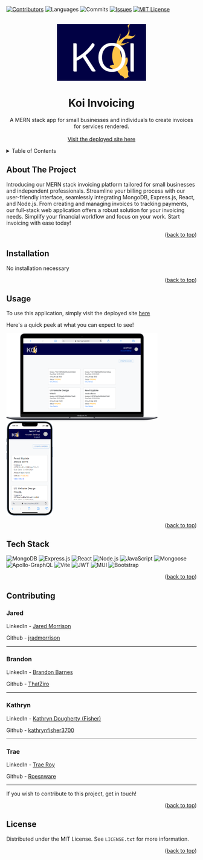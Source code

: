 <!-- Improved compatibility of back to top link: See: https://github.com/othneildrew/Best-README-Template/pull/73 -->
<a name="readme-top"></a>
<!--
*** Thanks for checking out the Best-README-Template. If you have a suggestion
*** that would make this better, please fork the repo and create a pull request
*** or simply open an issue with the tag "enhancement".
*** Don't forget to give the project a star!
*** Thanks again! Now go create something AMAZING! :D
-->

<!-- PROJECT SHIELDS -->
<!--
*** I'm using markdown "reference style" links for readability.
*** Reference links are enclosed in brackets [ ] instead of parentheses ( ).
*** See the bottom of this document for the declaration of the reference variables
*** for contributors-url, forks-url, etc. This is an optional, concise syntax you may use.
*** https://www.markdownguide.org/basic-syntax/#reference-style-links
-->
[![Contributors][contributors-shield]][contributors-url]
![Languages][top-lang-shield]
![Commits][commits-shield]
[![Issues][issues-shield]][issues-url]
[![MIT License][license-shield]][license-url]


<!-- PROJECT LOGO -->
<br />
<div align="center">
  <a href="https://github.com/jradmorrison/koi-invoicing">
    <img src="./client/src/assets/images/logo1.png" alt="Logo" height="150">
  </a>

<h1 align="center">Koi Invoicing</h1>

  <p align="center">
    A MERN stack app for small businesses and individuals to create invoices for services rendered.
    <br><br>
    <a href="https://koi-invoicing.onrender.com" target="_blank">Visit the deployed site here</a>
  </p>
</div>


<!-- TABLE OF CONTENTS -->
<details>
  <summary>Table of Contents</summary>
  <ol>
    <li><a href="#about-the-project">About The Project</a></li>
    <li><a href="#installation">Installation</a></li>
    <li><a href="#usage">Usage</a></li>
    <li><a href="#contributing">Contributing</a></li>
    <li><a href="#license">License</a></li>
  </ol>
</details>


<!-- ABOUT THE PROJECT -->
## About The Project

Introducing our MERN stack invoicing platform tailored for small businesses and independent professionals. Streamline your billing process with our user-friendly interface, seamlessly integrating MongoDB, Express.js, React, and Node.js. From creating and managing invoices to tracking payments, our full-stack web application offers a robust solution for your invoicing needs. Simplify your financial workflow and focus on your work. Start invoicing with ease today!

<p align="right">(<a href="#readme-top">back to top</a>)</p>

<!-- Installation instructions -->
## Installation

No installation necessary

<p align="right">(<a href="#readme-top">back to top</a>)</p>


<!-- USAGE EXAMPLES -->
## Usage

To use this application, simply visit the deployed site <a href="https://koi-invoicing.onrender.com" target="_blank">here</a>

Here's a quick peek at what you can expect to see!


<img src="./client/src/assets/images/invoiceScreenshot.png" alt="a screenshot" width="400px" ><img src="./client/src/assets/images/mobileScreenshot.png" alt="a screenshot" height="250px" >


<p align="right">(<a href="#readme-top">back to top</a>)</p>


## Tech Stack

<a name="tech-stack"></a>
![MongoDB](https://img.shields.io/badge/MongoDB-%234ea94b.svg?style=for-the-badge&logo=mongodb&logoColor=white)
![Express.js](https://img.shields.io/badge/express.js-%23404d59.svg?style=for-the-badge&logo=express&logoColor=%2361DAFB)
![React](https://img.shields.io/badge/react-%2320232a.svg?style=for-the-badge&logo=react&logoColor=%2361DAFB)
![Node.js](https://img.shields.io/badge/Node.js-%23339933.svg?style=for-the-badge&logo=node.js&logoColor=%23white)
![JavaScript](https://img.shields.io/badge/JavaScript-%23F7DF1E.svg?style=for-the-badge&logo=javascript&logoColor=%23black)
![Mongoose](https://img.shields.io/badge/mongoose-%23880000.svg?style=for-the-badge&logo=mongoose&logoColor=white)
![Apollo-GraphQL](https://img.shields.io/badge/-ApolloGraphQL-311C87?style=for-the-badge&logo=apollo-graphql)
![Vite](https://img.shields.io/badge/vite-%23646CFF.svg?style=for-the-badge&logo=vite&logoColor=white)
![JWT](https://img.shields.io/badge/JWT-black?style=for-the-badge&logo=JSON%20web%20tokens)
![MUI](https://img.shields.io/badge/MUI-%230081CB.svg?style=for-the-badge&logo=mui&logoColor=white)
![Bootstrap](https://img.shields.io/badge/bootstrap-%238511FA.svg?style=for-the-badge&logo=bootstrap&logoColor=white)



<p align="right">(<a href="#readme-top">back to top</a>)</p>


<!-- CONTRIBUTING -->
## Contributing

### Jared <span style="font-size: 12px"></span>

<p>LinkedIn - <a href="https://www.linkedin.com/in/jradmorrison/">Jared Morrison</a></p>
<p>Github - <a href="https://github.com/jradmorrison">jradmorrison</a></p>
<hr>

### Brandon <span style="font-size: 12px"></span>

<p>LinkedIn - <a href="https://www.linkedin.com/in/brandon-b-tech/">Brandon Barnes</a></p>
<p>Github - <a href="https://github.com/ThatZiro">ThatZiro</a></p>
<hr>

### Kathryn <span style="font-size: 12px"></span>

<p>LinkedIn - <a href="https://www.linkedin.com/in/kathryn-dougherty-fisher/">Kathryn Dougherty (Fisher)</a></p>
<p>Github - <a href="https://github.com/kathrynfisher3700">kathrynfisher3700</a></p>
<hr>

### Trae <span style="font-size: 12px"></span>

<p>LinkedIn - <a href="https://www.linkedin.com/in/trae-roy-815a02244/">Trae Roy</a></p>
<p>Github - <a href="https://github.com/Roesnware">Roesnware</a></p>
<hr>

If you wish to contribute to this project, get in touch!

<p align="right">(<a href="#readme-top">back to top</a>)</p>


<!-- LICENSE -->
## License

Distributed under the MIT License. See `LICENSE.txt` for more information.

<p align="right">(<a href="#readme-top">back to top</a>)</p>



<!-- CONTACT -->


<!-- MARKDOWN LINKS & IMAGES -->
<!-- https://www.markdownguide.org/basic-syntax/#reference-style-links -->
[contributors-shield]: https://img.shields.io/github/contributors/jradmorrison/koi-invoicing.svg?style=for-the-badge
[contributors-url]: https://github.com/jradmorrison/koi-invoicing/graphs/contributors
[forks-shield]: https://img.shields.io/github/forks/jradmorrison/koi-invoicing.svg?style=for-the-badge
[forks-url]: https://github.com/jradmorrison/koi-invoicing/network/members
[stars-shield]: https://img.shields.io/github/stars/jradmorrison/koi-invoicing.svg?style=for-the-badge
[stars-url]: https://github.com/jradmorrison/koi-invoicing/stargazers
[issues-shield]: https://img.shields.io/github/issues/jradmorrison/koi-invoicing.svg?style=for-the-badge
[issues-url]: https://github.com/jradmorrison/koi-invoicing/issues
[license-shield]: https://img.shields.io/github/license/jradmorrison/koi-invoicing.svg?style=for-the-badge
[license-url]: https://github.com/jradmorrison/koi-invoicing/blob/master/LICENSE.txt
[linkedin-shield]: https://img.shields.io/badge/-LinkedIn-black.svg?style=for-the-badge&logo=linkedin&colorB=555
[linkedin-url]: https://linkedin.com/in/jradmorrison
[product-screenshot]: images/screenshot.png
[Next.js]: https://img.shields.io/badge/next.js-000000?style=for-the-badge&logo=nextdotjs&logoColor=white
[Next-url]: https://nextjs.org/
[React.js]: https://img.shields.io/badge/React-20232A?style=for-the-badge&logo=react&logoColor=61DAFB
[React-url]: https://reactjs.org/
[Vue.js]: https://img.shields.io/badge/Vue.js-35495E?style=for-the-badge&logo=vuedotjs&logoColor=4FC08D
[Vue-url]: https://vuejs.org/
[Angular.io]: https://img.shields.io/badge/Angular-DD0031?style=for-the-badge&logo=angular&logoColor=white
[Angular-url]: https://angular.io/
[Svelte.dev]: https://img.shields.io/badge/Svelte-4A4A55?style=for-the-badge&logo=svelte&logoColor=FF3E00
[Svelte-url]: https://svelte.dev/
[Laravel.com]: https://img.shields.io/badge/Laravel-FF2D20?style=for-the-badge&logo=laravel&logoColor=white
[Laravel-url]: https://laravel.com
[Bootstrap.com]: https://img.shields.io/badge/Bootstrap-563D7C?style=for-the-badge&logo=bootstrap&logoColor=white
[Bootstrap-url]: https://getbootstrap.com
[JQuery.com]: https://img.shields.io/badge/jQuery-0769AD?style=for-the-badge&logo=jquery&logoColor=white
[JQuery-url]: https://jquery.com 
[top-lang-shield]: https://img.shields.io/github/languages/top/jradmorrison/koi-invoicing.svg?style=for-the-badge
[commits-shield]: https://img.shields.io/github/commit-activity/t/jradmorrison/koi-invoicing.svg?style=for-the-badge

